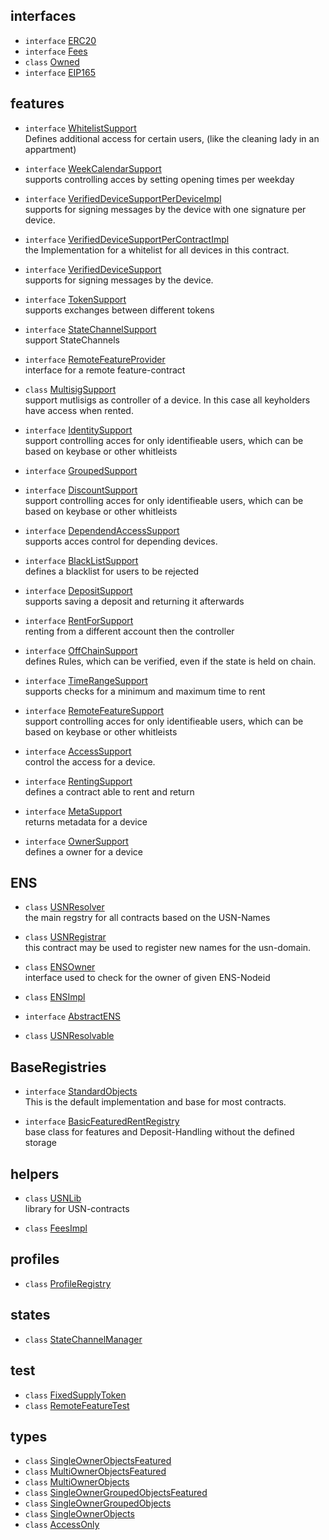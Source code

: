 
## interfaces

* `interface` [ERC20](https://github.com/slockit/usn-lib/blob/develop/contracts/interfaces/README.md#interface-erc20)    
* `interface` [Fees](https://github.com/slockit/usn-lib/blob/develop/contracts/interfaces/README.md#interface-fees)    
* `class` [Owned](https://github.com/slockit/usn-lib/blob/develop/contracts/interfaces/README.md#class-owned)    
* `interface` [EIP165](https://github.com/slockit/usn-lib/blob/develop/contracts/interfaces/README.md#interface-eip165)    

## features

* `interface` [WhitelistSupport](https://github.com/slockit/usn-lib/blob/develop/contracts/features/README.md#interface-whitelistsupport)    
    Defines additional access for certain users, (like the cleaning lady in an appartment)    
    
* `interface` [WeekCalendarSupport](https://github.com/slockit/usn-lib/blob/develop/contracts/features/README.md#interface-weekcalendarsupport)    
    supports controlling acces by setting opening times per weekday    
    
* `interface` [VerifiedDeviceSupportPerDeviceImpl](https://github.com/slockit/usn-lib/blob/develop/contracts/features/README.md#interface-verifieddevicesupportperdeviceimpl)    
    supports for signing messages by the device with one signature per device.    
    
* `interface` [VerifiedDeviceSupportPerContractImpl](https://github.com/slockit/usn-lib/blob/develop/contracts/features/README.md#interface-verifieddevicesupportpercontractimpl)    
    the Implementation for a whitelist for all devices in this contract.    
    
* `interface` [VerifiedDeviceSupport](https://github.com/slockit/usn-lib/blob/develop/contracts/features/README.md#interface-verifieddevicesupport)    
    supports for signing messages by the device.    
    
* `interface` [TokenSupport](https://github.com/slockit/usn-lib/blob/develop/contracts/features/README.md#interface-tokensupport)    
    supports exchanges between different tokens    
    
* `interface` [StateChannelSupport](https://github.com/slockit/usn-lib/blob/develop/contracts/features/README.md#interface-statechannelsupport)    
    support  StateChannels    
    
* `interface` [RemoteFeatureProvider](https://github.com/slockit/usn-lib/blob/develop/contracts/features/README.md#interface-remotefeatureprovider)    
    interface for a remote feature-contract    
    
* `class` [MultisigSupport](https://github.com/slockit/usn-lib/blob/develop/contracts/features/README.md#class-multisigsupport)    
    support mutlisigs as controller of a device. In this case all keyholders have access when rented.    
    
* `interface` [IdentitySupport](https://github.com/slockit/usn-lib/blob/develop/contracts/features/README.md#interface-identitysupport)    
    support controlling acces for only identifieable users, which can be based on keybase or other whitleists    
    
* `interface` [GroupedSupport](https://github.com/slockit/usn-lib/blob/develop/contracts/features/README.md#interface-groupedsupport)    
* `interface` [DiscountSupport](https://github.com/slockit/usn-lib/blob/develop/contracts/features/README.md#interface-discountsupport)    
    support controlling acces for only identifieable users, which can be based on keybase or other whitleists    
    
* `interface` [DependendAccessSupport](https://github.com/slockit/usn-lib/blob/develop/contracts/features/README.md#interface-dependendaccesssupport)    
    supports acces control for depending devices.    
    
* `interface` [BlackListSupport](https://github.com/slockit/usn-lib/blob/develop/contracts/features/README.md#interface-blacklistsupport)    
    defines a blacklist for users to be rejected    
    
* `interface` [DepositSupport](https://github.com/slockit/usn-lib/blob/develop/contracts/features/README.md#interface-depositsupport)    
    supports saving a deposit and returning it afterwards    
    
* `interface` [RentForSupport](https://github.com/slockit/usn-lib/blob/develop/contracts/features/README.md#interface-rentforsupport)    
    renting from a different account then the controller    
    
* `interface` [OffChainSupport](https://github.com/slockit/usn-lib/blob/develop/contracts/features/README.md#interface-offchainsupport)    
    defines Rules, which can be verified, even if the state is held on chain.    
    
* `interface` [TimeRangeSupport](https://github.com/slockit/usn-lib/blob/develop/contracts/features/README.md#interface-timerangesupport)    
    supports checks for a minimum and maximum time to rent    
    
* `interface` [RemoteFeatureSupport](https://github.com/slockit/usn-lib/blob/develop/contracts/features/README.md#interface-remotefeaturesupport)    
    support controlling acces for only identifieable users, which can be based on keybase or other whitleists    
    
* `interface` [AccessSupport](https://github.com/slockit/usn-lib/blob/develop/contracts/features/README.md#interface-accesssupport)    
    control the access for a device.    
    
* `interface` [RentingSupport](https://github.com/slockit/usn-lib/blob/develop/contracts/features/README.md#interface-rentingsupport)    
    defines a contract able to rent and return    
    
* `interface` [MetaSupport](https://github.com/slockit/usn-lib/blob/develop/contracts/features/README.md#interface-metasupport)    
    returns metadata for a device    
    
* `interface` [OwnerSupport](https://github.com/slockit/usn-lib/blob/develop/contracts/features/README.md#interface-ownersupport)    
    defines a owner for a device    
    

## ENS

* `class` [USNResolver](https://github.com/slockit/usn-lib/blob/develop/contracts/ENS/README.md#class-usnresolver)    
    the main regstry for all contracts based on the USN-Names    
    
* `class` [USNRegistrar](https://github.com/slockit/usn-lib/blob/develop/contracts/ENS/README.md#class-usnregistrar)    
    this contract may be used to register new names for the usn-domain.    
    
* `class` [ENSOwner](https://github.com/slockit/usn-lib/blob/develop/contracts/ENS/README.md#class-ensowner)    
    interface used to check for the owner of given ENS-Nodeid    
    
* `class` [ENSImpl](https://github.com/slockit/usn-lib/blob/develop/contracts/ENS/README.md#class-ensimpl)    
* `interface` [AbstractENS](https://github.com/slockit/usn-lib/blob/develop/contracts/ENS/README.md#interface-abstractens)    
* `class` [USNResolvable](https://github.com/slockit/usn-lib/blob/develop/contracts/ENS/README.md#class-usnresolvable)    

## BaseRegistries

* `interface` [StandardObjects](https://github.com/slockit/usn-lib/blob/develop/contracts/BaseRegistries/README.md#interface-standardobjects)    
    This is the default implementation and base for most contracts.    
    
* `interface` [BasicFeaturedRentRegistry](https://github.com/slockit/usn-lib/blob/develop/contracts/BaseRegistries/README.md#interface-basicfeaturedrentregistry)    
    base class for features and Deposit-Handling without the defined storage    
    

## helpers

* `class` [USNLib](https://github.com/slockit/usn-lib/blob/develop/contracts/helpers/README.md#class-usnlib)    
    library for USN-contracts    
    
* `class` [FeesImpl](https://github.com/slockit/usn-lib/blob/develop/contracts/helpers/README.md#class-feesimpl)    

## profiles

* `class` [ProfileRegistry](https://github.com/slockit/usn-lib/blob/develop/contracts/profiles/README.md#class-profileregistry)    

## states

* `class` [StateChannelManager](https://github.com/slockit/usn-lib/blob/develop/contracts/states/README.md#class-statechannelmanager)    

## test

* `class` [FixedSupplyToken](https://github.com/slockit/usn-lib/blob/develop/contracts/test/README.md#class-fixedsupplytoken)    
* `class` [RemoteFeatureTest](https://github.com/slockit/usn-lib/blob/develop/contracts/test/README.md#class-remotefeaturetest)    

## types

* `class` [SingleOwnerObjectsFeatured](https://github.com/slockit/usn-lib/blob/develop/contracts/types/README.md#class-singleownerobjectsfeatured)    
* `class` [MultiOwnerObjectsFeatured](https://github.com/slockit/usn-lib/blob/develop/contracts/types/README.md#class-multiownerobjectsfeatured)    
* `class` [MultiOwnerObjects](https://github.com/slockit/usn-lib/blob/develop/contracts/types/README.md#class-multiownerobjects)    
* `class` [SingleOwnerGroupedObjectsFeatured](https://github.com/slockit/usn-lib/blob/develop/contracts/types/README.md#class-singleownergroupedobjectsfeatured)    
* `class` [SingleOwnerGroupedObjects](https://github.com/slockit/usn-lib/blob/develop/contracts/types/README.md#class-singleownergroupedobjects)    
* `class` [SingleOwnerObjects](https://github.com/slockit/usn-lib/blob/develop/contracts/types/README.md#class-singleownerobjects)    
* `class` [AccessOnly](https://github.com/slockit/usn-lib/blob/develop/contracts/types/README.md#class-accessonly)    
